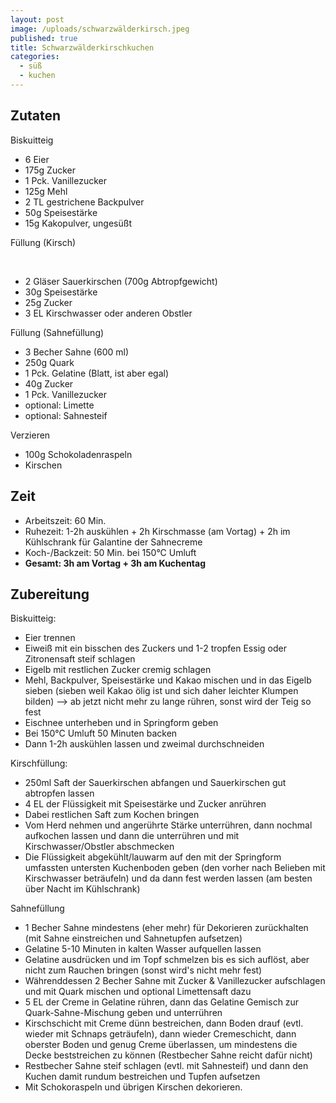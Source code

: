 ```yaml
---
layout: post
image: /uploads/schwarzwälderkirsch.jpeg
published: true
title: Schwarzwälderkirschkuchen
categories:
  - süß
  - kuchen
---
```

## **Zutaten**

Biskuitteig

* 6 Eier
* 175g Zucker
* 1 Pck. Vanillezucker
* 125g Mehl
* 2 TL gestrichene Backpulver
* 50g Speisestärke
* 15g Kakopulver, ungesü&szlig;t

Füllung (Kirsch)

&nbsp;

* 2 Gläser Sauerkirschen (700g Abtropfgewicht)
* 30g Speisestärke
* 25g Zucker
* 3 EL Kirschwasser oder anderen Obstler

Füllung (Sahnefüllung)

* 3 Becher Sahne (600 ml)
* 250g Quark
* 1 Pck. Gelatine (Blatt, ist aber egal)
* 40g Zucker
* 1 Pck. Vanillezucker
* optional: Limette
* optional: Sahnesteif

Verzieren

* 100g Schokoladenraspeln
* Kirschen

## **Zeit**

* Arbeitszeit: 60 Min.
* Ruhezeit: 1-2h auskühlen + 2h Kirschmasse (am Vortag) + 2h im Kühlschrank für Galantine der Sahnecreme
* Koch-/Backzeit: 50 Min. bei 150&deg;C Umluft
* **Gesamt: 3h am Vortag + 3h am Kuchentag**

## **Zubereitung**

Biskuitteig:

* Eier trennen
* Eiwei&szlig; mit ein bisschen des Zuckers und 1-2 tropfen Essig oder Zitronensaft steif schlagen
* Eigelb mit restlichen Zucker cremig schlagen
* Mehl, Backpulver, Speisestärke und Kakao mischen und in das Eigelb sieben (sieben weil Kakao ölig ist und sich daher leichter Klumpen bilden) --&gt; ab jetzt nicht mehr zu lange rühren, sonst wird der Teig so fest
* Eischnee unterheben und in Springform geben
* Bei 150&deg;C Umluft 50 Minuten backen
* Dann 1-2h auskühlen lassen und zweimal durchschneiden

Kirschfüllung:

* 250ml Saft der Sauerkirschen abfangen und Sauerkirschen gut abtropfen lassen
* 4 EL der Flüssigkeit mit Speisestärke und Zucker anrühren
* Dabei restlichen Saft zum Kochen bringen
* Vom Herd nehmen und angerührte Stärke unterrühren, dann nochmal aufkochen lassen und dann die unterrühren und mit Kirschwasser/Obstler abschmecken
* Die Flüssigkeit abgekühlt/lauwarm auf den mit der Springform umfassten untersten Kuchenboden geben (den vorher nach Belieben mit Kirschwasser beträufeln) und da dann fest werden lassen (am besten über Nacht im Kühlschrank)

Sahnefüllung

* 1 Becher Sahne mindestens (eher mehr) für Dekorieren zurückhalten (mit Sahne einstreichen und Sahnetupfen aufsetzen)
* Gelatine 5-10 Minuten in kalten Wasser aufquellen lassen
* Gelatine ausdrücken und im Topf schmelzen bis es sich auflöst, aber nicht zum Rauchen bringen (sonst wird's nicht mehr fest)
* Währenddessen 2 Becher Sahne mit Zucker & Vanillezucker aufschlagen und mit Quark mischen und optional Limettensaft dazu
* 5 EL der Creme in Gelatine rühren, dann das Gelatine Gemisch zur Quark-Sahne-Mischung geben und unterrühren
* Kirschschicht mit Creme dünn bestreichen, dann Boden drauf (evtl. wieder mit Schnaps geträufeln), dann wieder Cremeschicht, dann oberster Boden und genug Creme überlassen, um mindestens die Decke beststreichen zu können (Restbecher Sahne reicht dafür nicht)
* Restbecher Sahne steif schlagen (evtl. mit Sahnesteif) und dann den Kuchen damit rundum bestreichen und Tupfen aufsetzen
* Mit Schokoraspeln und übrigen Kirschen dekorieren.

&nbsp;

&nbsp;
